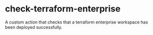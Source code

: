 # check-terraform-enterprise
A custom action that checks that a terraform enterprise workspace has been deployed successfully.
